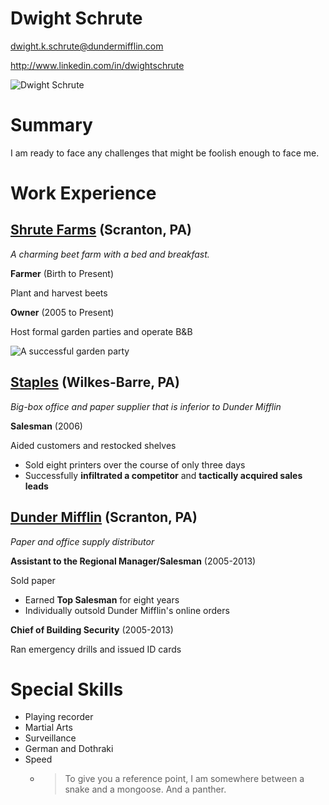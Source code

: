 # Dwight Schrute

dwight.k.schrute@dundermifflin.com

http://www.linkedin.com/in/dwightschrute

![Dwight Schrute](https://en.wikipedia.org/wiki/Dwight_Schrute#/media/File:Dwight_Schrute.jpg)

# Summary

I am ready to face any challenges that might be foolish enough to face me.

# Work Experience

## [Shrute Farms](https://theoffice.fandom.com/wiki/Schrute_Farms?so=search) (Scranton, PA)

*A charming beet farm with a bed and breakfast.*

**Farmer** (Birth to Present)

Plant and harvest beets

**Owner** (2005 to Present)

Host formal garden parties and operate B&B

![A successful garden party](https://www.imdb.com/title/tt2072796/mediaviewer/rm3441341441/?ref_=ext_shr_lnk)

## [Staples](https://theoffice.fandom.com/wiki/Staples) (Wilkes-Barre, PA)
*Big-box office and paper supplier that is inferior to Dunder Mifflin*

**Salesman** (2006)

Aided customers and restocked shelves

- Sold eight printers over the course of only three days
- Successfully **infiltrated a competitor** and **tactically acquired sales leads** 

## [Dunder Mifflin](https://theoffice.fandom.com/wiki/Dunder_Mifflin_Scranton) (Scranton, PA)
*Paper and office supply distributor* 

**Assistant to the Regional Manager/Salesman**  (2005-2013)

Sold paper

- Earned **Top Salesman** for eight years
- Individually outsold Dunder Mifflin's online orders

**Chief of Building Security** (2005-2013)

Ran emergency drills and issued ID cards

# Special Skills
- Playing recorder
- Martial Arts
- Surveillance
- German and Dothraki
- Speed
  - >To give you a reference point, I am somewhere between a snake and a mongoose. And a panther.